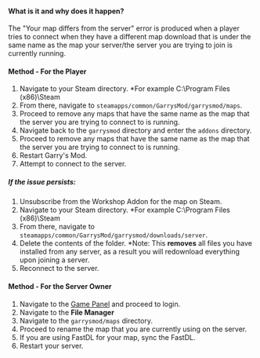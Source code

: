 #### What is it and why does it happen?
The "Your map differs from the server" error is produced when a player tries to connect when they have a different map download that is under the same name as the map your server/the server you are trying to join is currently running.

#### Method - For the Player
1. Navigate to your Steam directory.
	*For example C:\Program Files (x86)\Steam
2. From there, navigate to ``steamapps/common/GarrysMod/garrysmod/maps``.
3. Proceed to remove any maps that have the same name as the map that the server you are trying to connect to is running.
3. Navigate back to the ``garrysmod`` directory and enter the ``addons`` directory.
4. Proceed to remove any maps that have the same name as the map that the server you are trying to connect to is running.
5. Restart Garry's Mod.
6. Attempt to connect to the server.

##### If the issue persists:
1. Unsubscribe from the Workshop Addon for the map on Steam.
2. Navigate to your Steam directory.
	*For example C:\Program Files (x86)\Steam
3. From there, navigate to ``steamapps/common/GarrysMod/garrysmod/downloads/server``.
4. Delete the contents of the folder.
	*Note: This **removes** all files you have installed from any server, as a result you will redownload everything upon joining a server.
5. Reconnect to the server.

#### Method - For the Server Owner
1. Navigate to the [Game Panel](https://gamepanel.hexanenetworks.com) and proceed to login.
2. Navigate to the **File Manager**
3. Navigate to the ``garrysmod/maps`` directory.
4. Proceed to rename the map that you are currently using on the server.
5. If you are using FastDL for your map, sync the FastDL.
6. Restart your server.